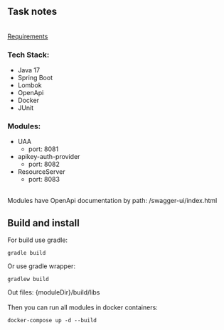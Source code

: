 ## Task notes

<br/>[Requirements](requirements.pdf)

### Tech Stack:
- Java 17
- Spring Boot
- Lombok
- OpenApi
- Docker
- JUnit

### Modules:
- UAA
  - port: 8081
- apikey-auth-provider
  - port: 8082
- ResourceServer
  - port: 8083

<br> Modules have OpenApi documentation by path: /swagger-ui/index.html

## Build and install
For build use gradle:
```
gradle build
```
Or use gradle wrapper:
```
gradlew build
```
Out files: {moduleDir}/build/libs
<br>
<br>
Then you can run all modules in docker containers:
```
docker-compose up -d --build
```

